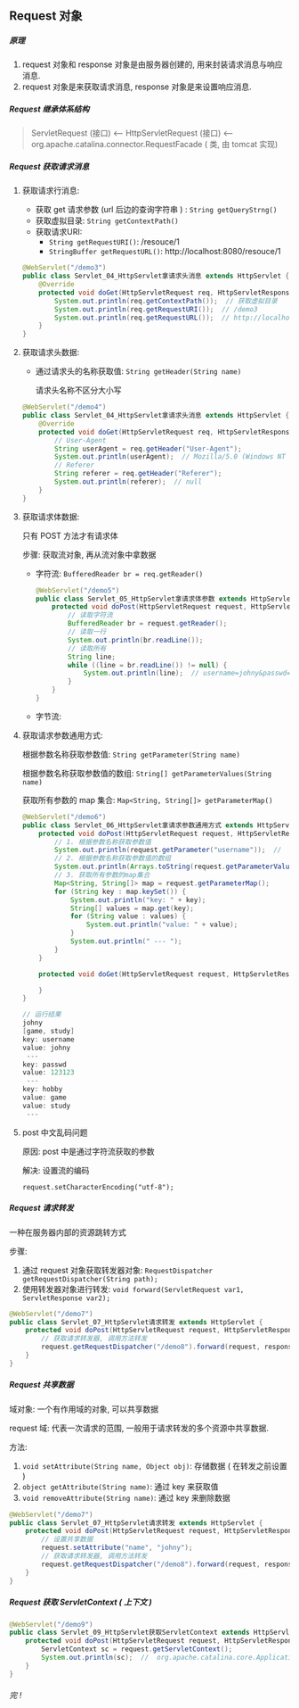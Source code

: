 ## Request 对象

##### 原理

1. request 对象和 response 对象是由服务器创建的, 用来封装请求消息与响应消息.
2. request 对象是来获取请求消息, response 对象是来设置响应消息.



##### Request 继承体系结构

> ServletRequest (接口) <-- HttpServletRequest (接口) <-- org.apache.catalina.connector.RequestFacade ( 类, 由 tomcat 实现)



##### Request 获取请求消息

1. 获取请求行消息:

   + 获取 get 请求参数 (url 后边的查询字符串 ) :  `String getQueryStrng()` 
   + 获取虚拟目录: `String getContextPath()`
   + 获取请求URI:
     + `String getRequestURI()`:  /resouce/1
     + `StringBuffer getRequestURL()`:  http://localhost:8080/resouce/1

   ```java
   @WebServlet("/demo3")
   public class Servlet_04_HttpServlet拿请求头消息 extends HttpServlet {
       @Override
       protected void doGet(HttpServletRequest req, HttpServletResponse resp) throws ServletException, IOException {
           System.out.println(req.getContextPath());  // 获取虚拟目录
           System.out.println(req.getRequestURI());  // /demo3
           System.out.println(req.getRequestURL());  // http://localhost:8080/demo3
       }
   }
   ```

   

2. 获取请求头数据:

   + 通过请求头的名称获取值: `String getHeader(String name)`

     请求头名称不区分大小写

   ```java
   @WebServlet("/demo4")
   public class Servlet_04_HttpServlet拿请求头消息 extends HttpServlet {
       @Override
       protected void doGet(HttpServletRequest req, HttpServletResponse resp) throws ServletException, IOException {
           // User-Agent
           String userAgent = req.getHeader("User-Agent");
           System.out.println(userAgent);  // Mozilla/5.0 (Windows NT 10.0; Win64; x64) AppleWebKit/537.36 (KHTML, like Gecko) Chrome/71.0.3578.98 Safari/537.36
           // Referer
           String referer = req.getHeader("Referer");
           System.out.println(referer);  // null
       }
   }
   ```

   

3. 获取请求体数据:

   只有 POST 方法才有请求体

   步骤:  获取流对象, 再从流对象中拿数据

   + 字符流: `BufferedReader br = req.getReader()`

     ```java
     @WebServlet("/demo5")
     public class Servlet_05_HttpServlet拿请求体参数 extends HttpServlet {
         protected void doPost(HttpServletRequest request, HttpServletResponse response) throws ServletException, IOException {
             // 读取字符流
             BufferedReader br = request.getReader();
             // 读取一行
             System.out.println(br.readLine());
             // 读取所有
             String line;
             while ((line = br.readLine()) != null) {
                 System.out.println(line);  // username=johny&passwd=123123
             }
         }
     }
     ```

     

   + 字节流:  

   

4. 获取请求参数通用方式:

   根据参数名称获取参数值: `String getParameter(String name)`

   根据参数名称获取参数值的数组: `String[] getParameterValues(String name)`

   获取所有参数的 map 集合: `Map<String, String[]> getParameterMap()`

   ```java
   @WebServlet("/demo6")
   public class Servlet_06_HttpServlet拿请求参数通用方式 extends HttpServlet {
       protected void doPost(HttpServletRequest request, HttpServletResponse response) throws ServletException, IOException {
           // 1. 根据参数名称获取参数值
           System.out.println(request.getParameter("username"));  //
           // 2. 根据参数名称获取参数值的数组
           System.out.println(Arrays.toString(request.getParameterValues("hobby")));  //
           // 3. 获取所有参数的map集合
           Map<String, String[]> map = request.getParameterMap();
           for (String key : map.keySet()) {
               System.out.println("key: " + key);
               String[] values = map.get(key);
               for (String value : values) {
                   System.out.println("value: " + value);
               }
               System.out.println(" --- ");
           }
       }
   
       protected void doGet(HttpServletRequest request, HttpServletResponse response) throws ServletException, IOException {
   
       }
   }
   
   // 运行结果
   johny
   [game, study]
   key: username
   value: johny
    --- 
   key: passwd
   value: 123123
    --- 
   key: hobby
   value: game
   value: study
    --- 
   ```

   

5. post 中文乱码问题

   原因: post 中是通过字符流获取的参数

   解决: 设置流的编码

   `request.setCharacterEncoding("utf-8");`



##### Request 请求转发

一种在服务器内部的资源跳转方式

步骤: 

1. 通过 request 对象获取转发器对象: `RequestDispatcher getRequestDispatcher(String path);`
2. 使用转发器对象进行转发: `void forward(ServletRequest var1, ServletResponse var2);`

```java
@WebServlet("/demo7")
public class Servlet_07_HttpServlet请求转发 extends HttpServlet {
    protected void doPost(HttpServletRequest request, HttpServletResponse response) throws ServletException, IOException {
        // 获取请求转发器, 调用方法转发
        request.getRequestDispatcher("/demo8").forward(request, response);
    }
}
```



##### Request 共享数据

域对象: 一个有作用域的对象, 可以共享数据

request 域: 代表一次请求的范围, 一般用于请求转发的多个资源中共享数据.

方法: 

1. `void setAttribute(String name, Object obj)`: 存储数据 ( 在转发之前设置 )
2. `object getAttribute(String name)`: 通过 key 来获取值
3. `void removeAttribute(String name)`: 通过 key 来删除数据

```java
@WebServlet("/demo7")
public class Servlet_07_HttpServlet请求转发 extends HttpServlet {
    protected void doPost(HttpServletRequest request, HttpServletResponse response) throws ServletException, IOException {
        // 设置共享数据
        request.setAttribute("name", "johny");
        // 获取请求转发器, 调用方法转发
        request.getRequestDispatcher("/demo8").forward(request, response);
    }
}
```



##### Request 获取 ServletContext ( 上下文 )

```java
@WebServlet("/demo9")
public class Servlet_09_HttpServlet获取ServletContext extends HttpServlet {
    protected void doPost(HttpServletRequest request, HttpServletResponse response) throws ServletException, IOException {
        ServletContext sc = request.getServletContext();
        System.out.println(sc);  //  org.apache.catalina.core.ApplicationContextFacade@21dfe549
    }
}
```



###### 完 !


